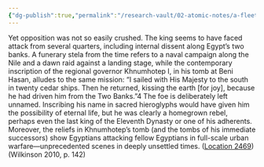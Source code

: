```yaml
---
{"dg-publish":true,"permalink":"/research-vault/02-atomic-notes/a-fleet-of-cedar-ships-sail-against-a-12th-dynasty-foe/"}
---
```


Yet opposition was not so easily crushed. The king seems to have faced attack from several quarters, including internal dissent along Egypt’s two banks. A funerary stela from the time refers to a naval campaign along the Nile and a dawn raid against a landing stage, while the contemporary inscription of the regional governor Khnumhotep I, in his tomb at Beni Hasan, alludes to the same mission: “I sailed with His Majesty to the south in twenty cedar ships. Then he returned, kissing the earth [for joy], because he had driven him from the Two Banks.”4 The foe is deliberately left unnamed. Inscribing his name in sacred hieroglyphs would have given him the possibility of eternal life, but he was clearly a homegrown rebel, perhaps even the last king of the Eleventh Dynasty or one of his adherents. Moreover, the reliefs in Khnumhotep’s tomb (and the tombs of his immediate successors) show Egyptians attacking fellow Egyptians in full-scale urban warfare—unprecedented scenes in deeply unsettled times. ([Location 2469](https://readwise.io/to_kindle?action=open&asin=B004FGMZAI&location=2469&review=undefined))(Wilkinson 2010, p. 142)